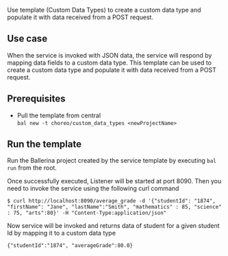 Use template (Custom Data Types) to create a custom data type and populate it with data received from a POST request.

## Use case
When the service is invoked with JSON data, the service will respond by mapping data fields to a custom data type. This template can be used to create a custom data type and populate it with data received from a POST request.

## Prerequisites
* Pull the template from central  
`bal new -t choreo/custom_data_types <newProjectName>`

## Run the template
Run the Ballerina project created by the service template by executing `bal run` from the root.

Once successfully executed, Listener will be started at port 8090. Then you need to invoke the service using the following curl command
```
$ curl http://localhost:8090/average_grade -d '{"studentId": "1874", "firstName": "Jane", "lastName":"Smith", "mathematics" : 85, "science" : 75, "arts":80}' -H "Content-Type:application/json"
```
Now service will be invoked and returns data of student for a given student Id by mapping it to a custom data type
```
{"studentId":"1874", "averageGrade":80.0}
```

